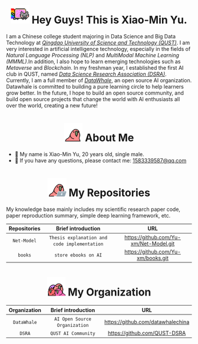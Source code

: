 <h1 align="center"> <img src="https://github.com/Yu-xm/Yu-xm/blob/main/img/nyancat.gif" width="50"/> Hey Guys! This is Xiao-Min Yu. </h1>

I am a Chinese college student majoring in Data Science and Big Data Technology at *[Qingdao University of Science and Technology (QUST)]*. I am very interested in artificial intelligence technology, especially in the fields of *Natural Language Processing (NLP)* and *MultiModal Machine Learning (MMML)*.In addition, I also hope to learn emerging technologies such as *Metaverse* and *Blockchain*. In my freshman year, I established the first AI club in QUST, named *[Data Science Research Association (DSRA)]*. Currently, I am a full member of *[DataWhale]*, an open source AI organization. Datawhale is committed to building a pure learning circle to help learners grow better. In the future, I hope to build an open source community, and build open source projects that change the world with AI enthusiasts all over the world, creating a new future!

<h1 align="center"> <img src="https://github.com/Yu-xm/Yu-xm/blob/main/img/60fps_parrot.gif" width="50"/> About Me </h1>

- 🤪 My name is Xiao-Min Yu, 20 years old, single male.
- 📧 If you have any questions, please contact me: 1583339587@qq.com



<h1 align="center"> <img src="https://github.com/Yu-xm/Yu-xm/blob/main/img/laptop_parrot.gif" width="50"/> My Repositories </h1>

My knowledge base mainly includes my scientific research paper code, paper reproduction summary, simple deep learning framework, etc.

<div align="center">
  
| Repositories      | Brief introduction                                             | URL                                    |
|:-----------------:|:--------------------------------------------------------------:|:--------------------------------------:|
| `Net-Model`       | `Thesis explanation and code implementation`                   | https://github.com/Yu-xm/Net-Model.git |
| `books`           | `store ebooks on AI`                                           | https://github.com/Yu-xm/books.git     |
  
</div>

<h1 align="center"> <img src="https://github.com/Yu-xm/Yu-xm/blob/main/img/quad_parrot.gif" width="50"/> My Organization </h1>

<div align="center">

| Organization    | Brief introduction                  | URL                                    | 
|:---------------:|:-----------------------------------:|:--------------------------------------:|
| `DataWhale`     | `AI Open Source Organization`       | https://github.com/datawhalechina      |
| `DSRA`          | `QUST AI Community`                 | https://github.com/QUST-DSRA           |

</div>

[Qingdao University of Science and Technology (QUST)]: https://www.qust.edu.cn
[Data Science Research Association (DSRA)]: https://github.com/QUST-DSRA
[DataWhale]: https://datawhale.club

[Net-Model]: https://github.com/Yu-xm/Net-Model.git


